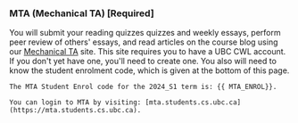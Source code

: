 ### MTA (Mechanical TA) [Required]

You will submit your reading quizzes quizzes and weekly essays, perform peer review of others' essays, and read articles on the course blog using our [Mechanical TA](https://mta.students.cs.ubc.ca) site.
This site requires you to have a UBC CWL account.
If you don't yet have one, you'll need to create one. 
You also will need to know the student enrolment code, which is given at the bottom of this page.

```{hint}
The MTA Student Enrol code for the 2024_S1 term is: {{ MTA_ENROL}}.

You can login to MTA by visiting: [mta.students.cs.ubc.ca](https://mta.students.cs.ubc.ca).
```